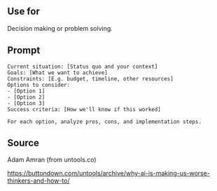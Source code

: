 ## Use for

Decision making or problem solving.

## Prompt

```
Current situation: [Status quo and your context]
Goals: [What we want to achieve]
Constraints: [E.g. budget, timeline, other resources]
Options to consider:
- [Option 1]
- [Option 2]
- [Option 3]
Success criteria: [How we'll know if this worked]

For each option, analyze pros, cons, and implementation steps.
```

## Source

Adam Amran (from untools.co)

https://buttondown.com/untools/archive/why-ai-is-making-us-worse-thinkers-and-how-to/
